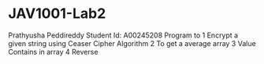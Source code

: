 # JAV1001-Lab2
Prathyusha Peddireddy
Student Id: A00245208
Program to
1 Encrypt a given string using Ceaser Cipher Algorithm
2 To get a average array 
3 Value Contains in array
4 Reverse
